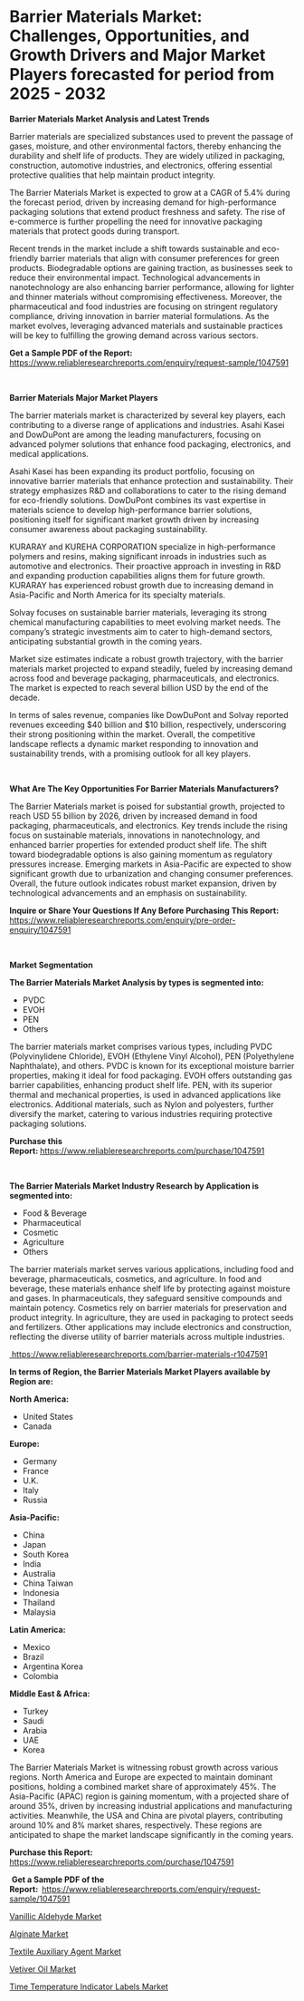 <p><h1>Barrier Materials Market: Challenges, Opportunities, and Growth Drivers and Major Market Players forecasted for period from 2025 - 2032</h1></p><p><strong>Barrier Materials Market Analysis and Latest Trends</strong></p>
<p><p>Barrier materials are specialized substances used to prevent the passage of gases, moisture, and other environmental factors, thereby enhancing the durability and shelf life of products. They are widely utilized in packaging, construction, automotive industries, and electronics, offering essential protective qualities that help maintain product integrity.</p><p>The Barrier Materials Market is expected to grow at a CAGR of 5.4% during the forecast period, driven by increasing demand for high-performance packaging solutions that extend product freshness and safety. The rise of e-commerce is further propelling the need for innovative packaging materials that protect goods during transport. </p><p>Recent trends in the market include a shift towards sustainable and eco-friendly barrier materials that align with consumer preferences for green products. Biodegradable options are gaining traction, as businesses seek to reduce their environmental impact. Technological advancements in nanotechnology are also enhancing barrier performance, allowing for lighter and thinner materials without compromising effectiveness. Moreover, the pharmaceutical and food industries are focusing on stringent regulatory compliance, driving innovation in barrier material formulations. As the market evolves, leveraging advanced materials and sustainable practices will be key to fulfilling the growing demand across various sectors.</p></p>
<p><strong>Get a Sample PDF of the Report:&nbsp;</strong> <a href="https://www.reliableresearchreports.com/enquiry/request-sample/1047591?utm_campaign=123&utm_medium=2&utm_source=Github&utm_content=ia&utm_term=01022025&utm_id=barrier-materials">https://www.reliableresearchreports.com/enquiry/request-sample/1047591</a></p>
<p>&nbsp;</p>
<p><strong>Barrier Materials Major Market Players</strong></p>
<p><p>The barrier materials market is characterized by several key players, each contributing to a diverse range of applications and industries. Asahi Kasei and DowDuPont are among the leading manufacturers, focusing on advanced polymer solutions that enhance food packaging, electronics, and medical applications. </p><p>Asahi Kasei has been expanding its product portfolio, focusing on innovative barrier materials that enhance protection and sustainability. Their strategy emphasizes R&D and collaborations to cater to the rising demand for eco-friendly solutions. DowDuPont combines its vast expertise in materials science to develop high-performance barrier solutions, positioning itself for significant market growth driven by increasing consumer awareness about packaging sustainability.</p><p>KURARAY and KUREHA CORPORATION specialize in high-performance polymers and resins, making significant inroads in industries such as automotive and electronics. Their proactive approach in investing in R&D and expanding production capabilities aligns them for future growth. KURARAY has experienced robust growth due to increasing demand in Asia-Pacific and North America for its specialty materials.</p><p>Solvay focuses on sustainable barrier materials, leveraging its strong chemical manufacturing capabilities to meet evolving market needs. The company’s strategic investments aim to cater to high-demand sectors, anticipating substantial growth in the coming years.</p><p>Market size estimates indicate a robust growth trajectory, with the barrier materials market projected to expand steadily, fueled by increasing demand across food and beverage packaging, pharmaceuticals, and electronics. The market is expected to reach several billion USD by the end of the decade.</p><p>In terms of sales revenue, companies like DowDuPont and Solvay reported revenues exceeding $40 billion and $10 billion, respectively, underscoring their strong positioning within the market. Overall, the competitive landscape reflects a dynamic market responding to innovation and sustainability trends, with a promising outlook for all key players.</p></p>
<p>&nbsp;</p>
<p><strong>What Are The Key Opportunities For Barrier Materials Manufacturers?</strong></p>
<p><p>The Barrier Materials market is poised for substantial growth, projected to reach USD 55 billion by 2026, driven by increased demand in food packaging, pharmaceuticals, and electronics. Key trends include the rising focus on sustainable materials, innovations in nanotechnology, and enhanced barrier properties for extended product shelf life. The shift toward biodegradable options is also gaining momentum as regulatory pressures increase. Emerging markets in Asia-Pacific are expected to show significant growth due to urbanization and changing consumer preferences. Overall, the future outlook indicates robust market expansion, driven by technological advancements and an emphasis on sustainability.</p></p>
<p><strong>Inquire or Share Your Questions If Any Before Purchasing This Report:</strong> <a href="https://www.reliableresearchreports.com/enquiry/pre-order-enquiry/1047591?utm_campaign=123&utm_medium=2&utm_source=Github&utm_content=ia&utm_term=01022025&utm_id=barrier-materials">https://www.reliableresearchreports.com/enquiry/pre-order-enquiry/1047591</a></p>
<p>&nbsp;</p>
<p><strong>Market Segmentation</strong></p>
<p><strong>The Barrier Materials Market Analysis by types is segmented into:</strong></p>
<p><ul><li>PVDC</li><li>EVOH</li><li>PEN</li><li>Others</li></ul></p>
<p><p>The barrier materials market comprises various types, including PVDC (Polyvinylidene Chloride), EVOH (Ethylene Vinyl Alcohol), PEN (Polyethylene Naphthalate), and others. PVDC is known for its exceptional moisture barrier properties, making it ideal for food packaging. EVOH offers outstanding gas barrier capabilities, enhancing product shelf life. PEN, with its superior thermal and mechanical properties, is used in advanced applications like electronics. Additional materials, such as Nylon and polyesters, further diversify the market, catering to various industries requiring protective packaging solutions.</p></p>
<p><strong>Purchase this Report:&nbsp;</strong><a href="https://www.reliableresearchreports.com/purchase/1047591?utm_campaign=123&utm_medium=2&utm_source=Github&utm_content=ia&utm_term=01022025&utm_id=barrier-materials">https://www.reliableresearchreports.com/purchase/1047591</a></p>
<p>&nbsp;</p>
<p><strong>The Barrier Materials Market Industry Research by Application is segmented into:</strong></p>
<p><ul><li>Food & Beverage</li><li>Pharmaceutical</li><li>Cosmetic</li><li>Agriculture</li><li>Others</li></ul></p>
<p><p>The barrier materials market serves various applications, including food and beverage, pharmaceuticals, cosmetics, and agriculture. In food and beverage, these materials enhance shelf life by protecting against moisture and gases. In pharmaceuticals, they safeguard sensitive compounds and maintain potency. Cosmetics rely on barrier materials for preservation and product integrity. In agriculture, they are used in packaging to protect seeds and fertilizers. Other applications may include electronics and construction, reflecting the diverse utility of barrier materials across multiple industries.</p></p>
<p><a href="https://www.reliableresearchreports.com/barrier-materials-r1047591?utm_campaign=123&utm_medium=2&utm_source=Github&utm_content=ia&utm_term=01022025&utm_id=barrier-materials">&nbsp;https://www.reliableresearchreports.com/barrier-materials-r1047591</a></p>
<p><strong>In terms of Region, the Barrier Materials Market Players available by Region are:</strong></p>
<p>
    <p> <strong> North America: </strong>
        <ul>
            <li>United States</li>
            <li>Canada</li>
        </ul>
        </p> 
    <p> <strong> Europe: </strong>
        <ul>
            <li>Germany</li>
            <li>France</li>
            <li>U.K.</li>
            <li>Italy</li>
            <li>Russia</li>
        </ul>
        </p> 
    <p> <strong> Asia-Pacific: </strong>
        <ul>
            <li>China</li>
            <li>Japan</li>
            <li>South Korea</li>
            <li>India</li>
            <li>Australia</li>
            <li>China Taiwan</li>
            <li>Indonesia</li>
            <li>Thailand</li>
            <li>Malaysia</li>
        </ul>
        </p> 
    <p> <strong> Latin America: </strong>
        <ul>
            <li>Mexico</li>
            <li>Brazil</li>
            <li>Argentina Korea</li>
            <li>Colombia</li>
        </ul>
        </p> 
    <p> <strong> Middle East & Africa: </strong>
        <ul>
            <li>Turkey</li>
            <li>Saudi</li>
            <li>Arabia</li>
            <li>UAE</li>
            <li>Korea</li>
        </ul>
    </p>
    </p>
<p><p>The Barrier Materials Market is witnessing robust growth across various regions. North America and Europe are expected to maintain dominant positions, holding a combined market share of approximately 45%. The Asia-Pacific (APAC) region is gaining momentum, with a projected share of around 35%, driven by increasing industrial applications and manufacturing activities. Meanwhile, the USA and China are pivotal players, contributing around 10% and 8% market shares, respectively. These regions are anticipated to shape the market landscape significantly in the coming years.</p></p>
<p><strong>Purchase this Report: </strong><a href="https://www.reliableresearchreports.com/purchase/1047591?utm_campaign=123&utm_medium=2&utm_source=Github&utm_content=ia&utm_term=01022025&utm_id=barrier-materials">https://www.reliableresearchreports.com/purchase/1047591</a></p>
<p>&nbsp;<strong>Get a Sample PDF of the Report:&nbsp;&nbsp;</strong><a href="https://www.reliableresearchreports.com/enquiry/request-sample/1047591?utm_campaign=123&utm_medium=2&utm_source=Github&utm_content=ia&utm_term=01022025&utm_id=barrier-materials">https://www.reliableresearchreports.com/enquiry/request-sample/1047591</a></p>
<p><strong></strong></p>
<p><p><a href="https://github.com/hartsockdonnette82/Market-Research-Report-List-1/blob/main/vanillic-aldehyde-market.md?utm_campaign=123&utm_medium=2&utm_source=Github&utm_content=ia&utm_term=01022025&utm_id=barrier-materials">Vanillic Aldehyde Market</a></p><p><a href="https://github.com/biomochaben4/Market-Research-Report-List-1/blob/main/alginate-market.md?utm_campaign=123&utm_medium=2&utm_source=Github&utm_content=ia&utm_term=01022025&utm_id=barrier-materials">Alginate Market</a></p><p><a href="https://github.com/birnbaumbulah0/Market-Research-Report-List-1/blob/main/textile-auxiliary-agent-market.md?utm_campaign=123&utm_medium=2&utm_source=Github&utm_content=ia&utm_term=01022025&utm_id=barrier-materials">Textile Auxiliary Agent Market</a></p><p><a href="https://github.com/akaalahk/Market-Research-Report-List-1/blob/main/vetiver-oil-market.md?utm_campaign=123&utm_medium=2&utm_source=Github&utm_content=ia&utm_term=01022025&utm_id=barrier-materials">Vetiver Oil Market</a></p><p><a href="https://github.com/agdonthisa/Market-Research-Report-List-1/blob/main/time-temperature-indicator-labels-market.md?utm_campaign=123&utm_medium=2&utm_source=Github&utm_content=ia&utm_term=01022025&utm_id=barrier-materials">Time Temperature Indicator Labels Market</a></p></p>